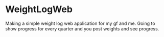 # WeightLogWeb

Making a simple weight log web application for my gf and me. 
Going to show progress for every quarter and you post weights and see progress. 
